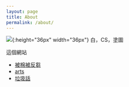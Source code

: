 ```yaml
---
layout: page
title: About
permalink: /about/
---
```

<!-- 
This is the base Jekyll theme. You can find out more info about customizing your Jekyll theme, as well as basic Jekyll usage documentation at [jekyllrb.com](https://jekyllrb.com/)

You can find the source code for Minima at GitHub:
[jekyll][jekyll-organization] /
[minima](https://github.com/jekyll/minima)

You can find the source code for Jekyll at GitHub:
[jekyll][jekyll-organization] /
[jekyll](https://github.com/jekyll/jekyll)


[jekyll-organization]: https://github.com/jekyll
 -->

![](https://scontent.frmq2-2.fna.fbcdn.net/v/t1.0-9/78044394_2234422519995604_3375545906098077696_o.jpg?_nc_cat=109&_nc_oc=AQlbZTyY_5_ElaqKDacFsQjXBK6vI18X4b1m6nzbuiEzDuLFp4epP6Wq7jNL3vjtITw&_nc_ht=scontent.frmq2-2.fna&oh=2b2175d73ab6cab70646e711618df87d&oe=5ECAEEC8){:height="36px" width="36px"}
 白，CS，塗圖


這個網站


 - [被棉被反芻](/)
 - [arts](/arts)
 - [垃圾話](/dev)